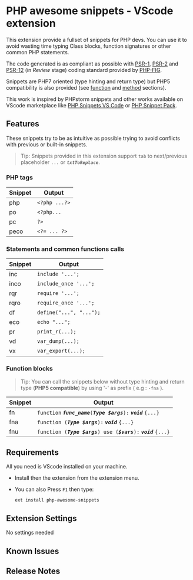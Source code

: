 # PHP awesome snippets - VScode extension

This extension provide a fullset of snippets for PHP devs. You can use it to avoid wasting time typing Class blocks, function signatures or other common PHP statements.

The code generated is as compliant as possible with [PSR-1](https://www.php-fig.org/psr/psr-1/), [PSR-2](https://www.php-fig.org/psr/psr-2/) and [PSR-12](https://github.com/php-fig/fig-standards/blob/master/proposed/extended-coding-style-guide.md) (in *Review* stage) coding standard provided by [PHP-FIG](https://www.php-fig.org/).

Snippets are PHP7 oriented (type hinting and return type) but PHP5 compatibility is also provided (see [function](#function-snip) and [method](#method-snip) sections).


This work is inspired by PHPstorm snippets and other works available on VScode marketplace like [PHP Snippets VS Code](https://github.com/heberalmeida/php-snippets) or [PHP Snippet Pack](https://github.com/jm-mwi/vscode-php-snippets/).

## Features

These snippets try to be as intuitive as possible trying to avoid conflicts with previous or built-in snippets.

> Tip: Snippets provided in this extension support 
> `tab` to next/previous placeholder `...` or __*`txtToReplace`*__.


### PHP tags

| Snippet | Output |
| --- | --- |
| php | `<?php ...?>`|
| po | `<?php...`|
| pc | `?>`|
| peco | `<?= ... ?>`|

### Statements and common functions calls

| Snippet | Output |
| --- | --- |
| inc | `include '...';`|
| inco | `include_once '...';`|
| rqr | `require '...';`|
| rqro | `require_once '...';`|
| df | `define("...", "...");`|
| eco | `echo "...";`|
| pr | `print_r(...);`|
| vd | `var_dump(...);`|
| vx | `var_export(...);`|

### <a id="function-snip"></a>Function blocks

> Tip: You can call the snippets below without type hinting 
> and return type (**PHP5 compatible**) by using '-' as prefix ( e.g : `-fna` ).

| Snippet | Output |
| --- | --- |
| fn | `function` __*`func_name`*__`(`__*`Type $args`*__`):` __*`void`*__ `{...}`|
| fna | `function (`__*`Type $args`*__`):` __*`void`*__ `{...}`|
| fnu | `function (`__*`Type $args`*__`) use (`__*`$vars`*__`):` __*`void`*__ `{...}`|


## Requirements

All you need is VScode installed on your machine.

* Install then the extension from the extension menu.

* You can also Press `F1` then type:

    `ext install php-awesome-snippets`

## Extension Settings

No settings needed

## Known Issues

## Release Notes

